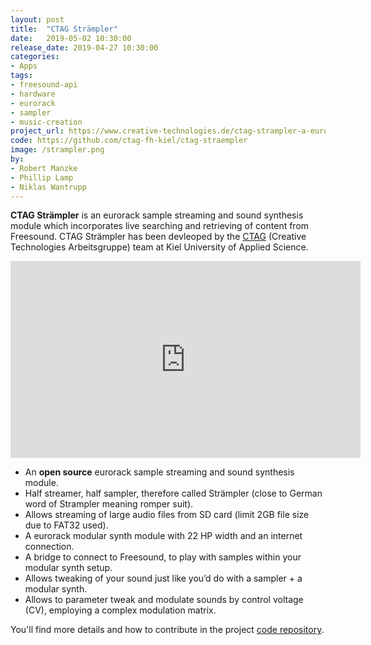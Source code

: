 ```yaml
---
layout: post
title:  "CTAG Strämpler"
date:   2019-05-02 10:30:00
release_date: 2019-04-27 10:30:00
categories: 
- Apps
tags: 
- freesound-api
- hardware
- eurorack
- sampler
- music-creation
project_url: https://www.creative-technologies.de/ctag-strampler-a-eurorack-sample-streaming-and-sound-synthesis-module/
code: https://github.com/ctag-fh-kiel/ctag-straempler
image: /strampler.png
by: 
- Robert Manzke
- Phillip Lamp
- Niklas Wantrupp
---
```


**CTAG Strämpler** is an eurorack sample streaming and sound synthesis module which incorporates live searching and retrieving of content from Freesound. CTAG Strämpler has been devleoped by the [CTAG](https://www.creative-technologies.de) (Creative Technologies Arbeitsgruppe) team at Kiel University of Applied Science.

<iframe width="560" height="315" src="https://www.youtube.com/embed/zmj8tKPHV8g" frameborder="0" allowfullscreen></iframe>
<br>

* An **open source** eurorack sample streaming and sound synthesis module.
* Half streamer, half sampler, therefore called Strämpler (close to German word of Strampler meaning romper suit).
* Allows streaming of large audio files from SD card (limit 2GB file size due to FAT32 used).
* A eurorack modular synth module with 22 HP width and an internet connection.
* A bridge to connect to Freesound, to play with samples within your modular synth setup.
* Allows tweaking of your sound just like you’d do with a sampler + a modular synth.
* Allows to parameter tweak and modulate sounds by control voltage (CV), employing a complex modulation matrix.

You'll find more details and how to contribute in the project [code repository](https://github.com/ctag-fh-kiel/ctag-straempler).

